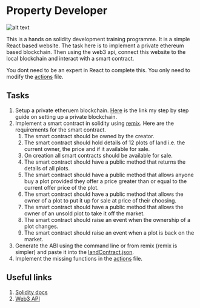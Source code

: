 # Property Developer

![alt text](https://media.giphy.com/media/xWNblrEGJ75PzxK16Q/giphy.gif)

This is a hands on solidity development training programme.
It is a simple React based website. The task here is to implement a private ethereum based blockchain.
Then using the web3 api, connect this website to the local blockchain and interact with a smart contract.

You dont need to be an expert in React to complete this. You only need to modify the [actions](/src/actions/index.js) file.

## Tasks
1. Setup a private etheruem blockchain. [Here](https://medium.com/coinmonks/ethereum-setting-up-a-private-blockchain-67bbb96cf4f1) is the link my step by step guide on setting up a private blockchain.
2. Implement a smart contract in solidity using [remix](http://remix.ethereum.org/). Here are the requirements for the smart contract.
    1. The smart contract should be owned by the creator.
    2. The smart contract should hold details of 12 plots of land i.e. the current owner, the price and if it available for sale.
    3. On creation all smart contracts should be available for sale.
    4. The smart contract should have a public method that returns the details of all plots.
    5. The smart contract should have a public method that allows anyone buy a plot provided they offer a price greater than or equal to the current offer price of the plot.
    6. The smart contract should have a public method that allows the owner of a plot to put it up for sale at price of their choosing.
    7. The smart contract should have a public method that allows the owner of an unsold plot to take it off the market.
    8. The smart contract should raise an event when the ownership of a plot changes.
    9. The smart contract should raise an event when a plot is back on the market.
3. Generate the ABI using the command line or from remix (remix is simpler) and paste it into the [landContract.json](/src/contracts/landContract.json).
4. Implement the missing functions in the [actions](/src/actions/index.js) file.

## Useful links
1. [Solidity docs](http://solidity.readthedocs.io)
2. [Web3 API](https://web3js.readthedocs.io/en/1.0/web3.html) 

